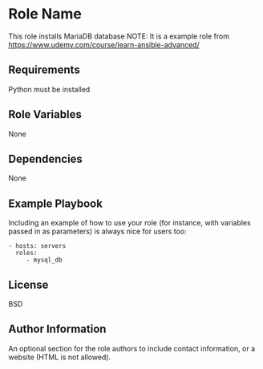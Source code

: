 Role Name
=========

This role installs MariaDB database
NOTE: It is a example role from https://www.udemy.com/course/learn-ansible-advanced/

Requirements
------------

Python must be installed

Role Variables
--------------

None

Dependencies
------------

None

Example Playbook
----------------

Including an example of how to use your role (for instance, with variables passed in as parameters) is always nice for users too:

    - hosts: servers
      roles:
         - mysql_db

License
-------

BSD

Author Information
------------------

An optional section for the role authors to include contact information, or a website (HTML is not allowed).
